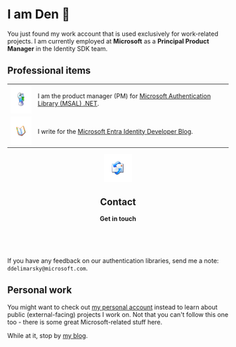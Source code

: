 # I am Den 👋

You just found my work account that is used exclusively for work-related projects. I am currently employed at **Microsoft** as a **Principal Product Manager** in the Identity SDK team.

## Professional items

| | |
|:--|:--|
| <img src="/media/computer.png" height="64px" width="64px" /> | I am the product manager (PM) for [Microsoft Authentication Library (MSAL) .NET](https://learn.microsoft.com/entra/msal/dotnet/). |
| <img src="/media/write.png" height="64px" width="64px" /> | I write for the [Microsoft Entra Identity Developer Blog](https://devblogs.microsoft.com/identity/). |

<div align="center">
	<img src="media/mail.png" width="64" height="64">
	<h2>Contact</h2>
	<p>
		<b>Get in touch</b>
	</p>
	<br>
	<br>
	<br>
</div>

If you have any feedback on our authentication libraries, send me a note: `ddelimarsky@microsoft.com`.

## Personal work

You might want to check out [my personal account](https://github.com/dend) instead to learn about public (external-facing) projects I work on. Not that you can't follow this one too - there is some great Microsoft-related stuff here.

While at it, stop by [my blog](https://den.dev).
